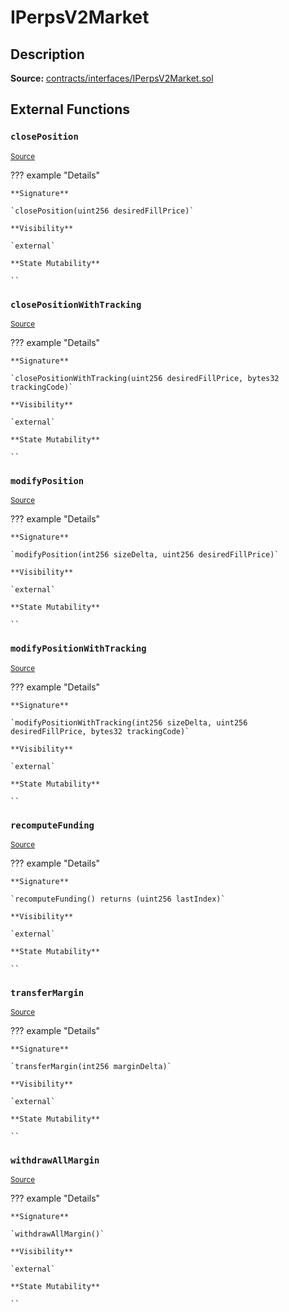 # IPerpsV2Market

## Description

**Source:** [contracts/interfaces/IPerpsV2Market.sol](https://github.com/Synthetixio/synthetix/tree/v2.90.2-alpha/contracts/interfaces/IPerpsV2Market.sol)

## External Functions

### `closePosition`

<sub>[Source](https://github.com/Synthetixio/synthetix/tree/v2.90.2-alpha/contracts/interfaces/IPerpsV2Market.sol#L24)</sub>

??? example "Details"

    **Signature**

    `closePosition(uint256 desiredFillPrice)`

    **Visibility**

    `external`

    **State Mutability**

    ``

### `closePositionWithTracking`

<sub>[Source](https://github.com/Synthetixio/synthetix/tree/v2.90.2-alpha/contracts/interfaces/IPerpsV2Market.sol#L26)</sub>

??? example "Details"

    **Signature**

    `closePositionWithTracking(uint256 desiredFillPrice, bytes32 trackingCode)`

    **Visibility**

    `external`

    **State Mutability**

    ``

### `modifyPosition`

<sub>[Source](https://github.com/Synthetixio/synthetix/tree/v2.90.2-alpha/contracts/interfaces/IPerpsV2Market.sol#L16)</sub>

??? example "Details"

    **Signature**

    `modifyPosition(int256 sizeDelta, uint256 desiredFillPrice)`

    **Visibility**

    `external`

    **State Mutability**

    ``

### `modifyPositionWithTracking`

<sub>[Source](https://github.com/Synthetixio/synthetix/tree/v2.90.2-alpha/contracts/interfaces/IPerpsV2Market.sol#L18)</sub>

??? example "Details"

    **Signature**

    `modifyPositionWithTracking(int256 sizeDelta, uint256 desiredFillPrice, bytes32 trackingCode)`

    **Visibility**

    `external`

    **State Mutability**

    ``

### `recomputeFunding`

<sub>[Source](https://github.com/Synthetixio/synthetix/tree/v2.90.2-alpha/contracts/interfaces/IPerpsV2Market.sol#L10)</sub>

??? example "Details"

    **Signature**

    `recomputeFunding() returns (uint256 lastIndex)`

    **Visibility**

    `external`

    **State Mutability**

    ``

### `transferMargin`

<sub>[Source](https://github.com/Synthetixio/synthetix/tree/v2.90.2-alpha/contracts/interfaces/IPerpsV2Market.sol#L12)</sub>

??? example "Details"

    **Signature**

    `transferMargin(int256 marginDelta)`

    **Visibility**

    `external`

    **State Mutability**

    ``

### `withdrawAllMargin`

<sub>[Source](https://github.com/Synthetixio/synthetix/tree/v2.90.2-alpha/contracts/interfaces/IPerpsV2Market.sol#L14)</sub>

??? example "Details"

    **Signature**

    `withdrawAllMargin()`

    **Visibility**

    `external`

    **State Mutability**

    ``
